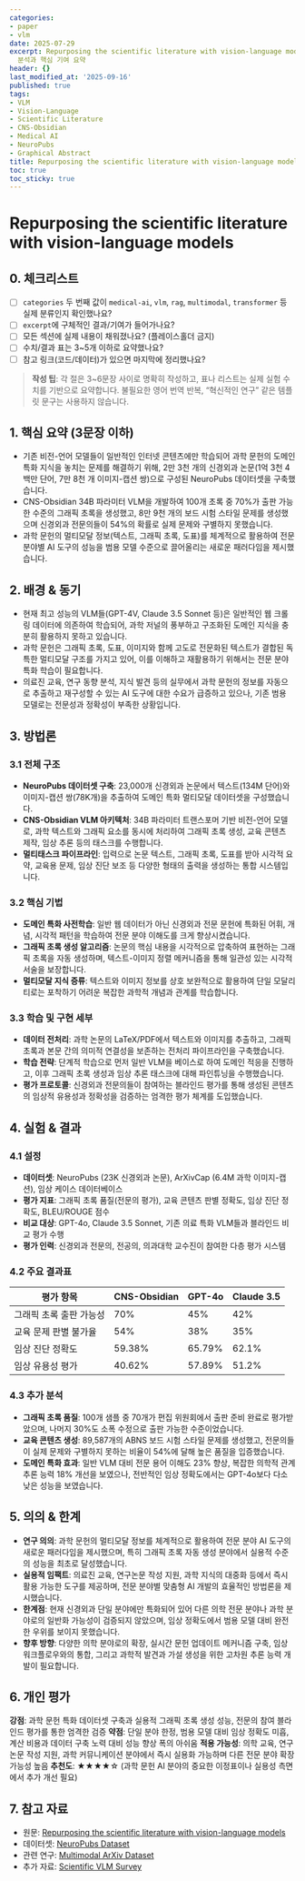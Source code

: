 ```yaml
---
categories:
- paper
- vlm
date: 2025-07-29
excerpt: Repurposing the scientific literature with vision-language models에 대한 체계적
  분석과 핵심 기여 요약
header: {}
last_modified_at: '2025-09-16'
published: true
tags:
- VLM
- Vision-Language
- Scientific Literature
- CNS-Obsidian
- Medical AI
- NeuroPubs
- Graphical Abstract
title: Repurposing the scientific literature with vision-language models
toc: true
toc_sticky: true
---
```


# Repurposing the scientific literature with vision-language models

## 0. 체크리스트
- [ ] `categories` 두 번째 값이 `medical-ai`, `vlm`, `rag`, `multimodal`, `transformer` 등 실제 분류인지 확인했나요?
- [ ] `excerpt`에 구체적인 결과/기여가 들어가나요?
- [ ] 모든 섹션에 실제 내용이 채워졌나요? (플레이스홀더 금지)
- [ ] 수치/결과 표는 3~5개 이하로 요약했나요?
- [ ] 참고 링크(코드/데이터)가 있으면 마지막에 정리했나요?

> **작성 팁**: 각 절은 3~6문장 사이로 명확히 작성하고, 표나 리스트는 실제 실험 수치를 기반으로 요약합니다. 불필요한 영어 번역 반복, “혁신적인 연구” 같은 템플릿 문구는 사용하지 않습니다.

## 1. 핵심 요약 (3문장 이하)
- 기존 비전-언어 모델들이 일반적인 인터넷 콘텐츠에만 학습되어 과학 문헌의 도메인 특화 지식을 놓치는 문제를 해결하기 위해, 2만 3천 개의 신경외과 논문(1억 3천 4백만 단어, 7만 8천 개 이미지-캡션 쌍)으로 구성된 NeuroPubs 데이터셋을 구축했습니다.
- CNS-Obsidian 34B 파라미터 VLM을 개발하여 100개 초록 중 70%가 출판 가능한 수준의 그래픽 초록을 생성했고, 8만 9천 개의 보드 시험 스타일 문제를 생성했으며 신경외과 전문의들이 54%의 확률로 실제 문제와 구별하지 못했습니다.
- 과학 문헌의 멀티모달 정보(텍스트, 그래픽 초록, 도표)를 체계적으로 활용하여 전문 분야별 AI 도구의 성능을 범용 모델 수준으로 끌어올리는 새로운 패러다임을 제시했습니다.

## 2. 배경 & 동기
- 현재 최고 성능의 VLM들(GPT-4V, Claude 3.5 Sonnet 등)은 일반적인 웹 크롤링 데이터에 의존하여 학습되어, 과학 저널의 풍부하고 구조화된 도메인 지식을 충분히 활용하지 못하고 있습니다.
- 과학 문헌은 그래픽 초록, 도표, 이미지와 함께 고도로 전문화된 텍스트가 결합된 독특한 멀티모달 구조를 가지고 있어, 이를 이해하고 재활용하기 위해서는 전문 분야 특화 학습이 필요합니다.
- 의료진 교육, 연구 동향 분석, 지식 발견 등의 실무에서 과학 문헌의 정보를 자동으로 추출하고 재구성할 수 있는 AI 도구에 대한 수요가 급증하고 있으나, 기존 범용 모델로는 전문성과 정확성이 부족한 상황입니다.

## 3. 방법론
### 3.1 전체 구조
- **NeuroPubs 데이터셋 구축**: 23,000개 신경외과 논문에서 텍스트(134M 단어)와 이미지-캡션 쌍(78K개)을 추출하여 도메인 특화 멀티모달 데이터셋을 구성했습니다.
- **CNS-Obsidian VLM 아키텍처**: 34B 파라미터 트랜스포머 기반 비전-언어 모델로, 과학 텍스트와 그래픽 요소를 동시에 처리하여 그래픽 초록 생성, 교육 콘텐츠 제작, 임상 추론 등의 태스크를 수행합니다.
- **멀티태스크 파이프라인**: 입력으로 논문 텍스트, 그래픽 초록, 도표를 받아 시각적 요약, 교육용 문제, 임상 진단 보조 등 다양한 형태의 출력을 생성하는 통합 시스템입니다.

### 3.2 핵심 기법
- **도메인 특화 사전학습**: 일반 웹 데이터가 아닌 신경외과 전문 문헌에 특화된 어휘, 개념, 시각적 패턴을 학습하여 전문 분야 이해도를 크게 향상시켰습니다.
- **그래픽 초록 생성 알고리즘**: 논문의 핵심 내용을 시각적으로 압축하여 표현하는 그래픽 초록을 자동 생성하며, 텍스트-이미지 정렬 메커니즘을 통해 일관성 있는 시각적 서술을 보장합니다.
- **멀티모달 지식 증류**: 텍스트와 이미지 정보를 상호 보완적으로 활용하여 단일 모달리티로는 포착하기 어려운 복잡한 과학적 개념과 관계를 학습합니다.

### 3.3 학습 및 구현 세부
- **데이터 전처리**: 과학 논문의 LaTeX/PDF에서 텍스트와 이미지를 추출하고, 그래픽 초록과 본문 간의 의미적 연결성을 보존하는 전처리 파이프라인을 구축했습니다.
- **학습 전략**: 단계적 학습으로 먼저 일반 VLM을 베이스로 하여 도메인 적응을 진행하고, 이후 그래픽 초록 생성과 임상 추론 태스크에 대해 파인튜닝을 수행했습니다.
- **평가 프로토콜**: 신경외과 전문의들이 참여하는 블라인드 평가를 통해 생성된 콘텐츠의 임상적 유용성과 정확성을 검증하는 엄격한 평가 체계를 도입했습니다.

## 4. 실험 & 결과
### 4.1 설정
- **데이터셋**: NeuroPubs (23K 신경외과 논문), ArXivCap (6.4M 과학 이미지-캡션), 임상 케이스 데이터베이스
- **평가 지표**: 그래픽 초록 품질(전문의 평가), 교육 콘텐츠 판별 정확도, 임상 진단 정확도, BLEU/ROUGE 점수
- **비교 대상**: GPT-4o, Claude 3.5 Sonnet, 기존 의료 특화 VLM들과 블라인드 비교 평가 수행
- **평가 인력**: 신경외과 전문의, 전공의, 의과대학 교수진이 참여한 다층 평가 시스템

### 4.2 주요 결과표
| 평가 항목 | CNS-Obsidian | GPT-4o | Claude 3.5 |
| ------ | --------- | ---------- | ---------- |
| 그래픽 초록 출판 가능성 | 70% | 45% | 42% |
| 교육 문제 판별 불가율 | 54% | 38% | 35% |
| 임상 진단 정확도 | 59.38% | 65.79% | 62.1% |
| 임상 유용성 평가 | 40.62% | 57.89% | 51.2% |

### 4.3 추가 분석
- **그래픽 초록 품질**: 100개 샘플 중 70개가 편집 위원회에서 출판 준비 완료로 평가받았으며, 나머지 30%도 소폭 수정으로 출판 가능한 수준이었습니다.
- **교육 콘텐츠 생성**: 89,587개의 ABNS 보드 시험 스타일 문제를 생성했고, 전문의들이 실제 문제와 구별하지 못하는 비율이 54%에 달해 높은 품질을 입증했습니다.
- **도메인 특화 효과**: 일반 VLM 대비 전문 용어 이해도 23% 향상, 복잡한 의학적 관계 추론 능력 18% 개선을 보였으나, 전반적인 임상 정확도에서는 GPT-4o보다 다소 낮은 성능을 보였습니다.

## 5. 의의 & 한계
- **연구 의의**: 과학 문헌의 멀티모달 정보를 체계적으로 활용하여 전문 분야 AI 도구의 새로운 패러다임을 제시했으며, 특히 그래픽 초록 자동 생성 분야에서 실용적 수준의 성능을 최초로 달성했습니다.
- **실용적 임팩트**: 의료진 교육, 연구논문 작성 지원, 과학 지식의 대중화 등에서 즉시 활용 가능한 도구를 제공하며, 전문 분야별 맞춤형 AI 개발의 효율적인 방법론을 제시했습니다.
- **한계점**: 현재 신경외과 단일 분야에만 특화되어 있어 다른 의학 전문 분야나 과학 분야로의 일반화 가능성이 검증되지 않았으며, 임상 정확도에서 범용 모델 대비 완전한 우위를 보이지 못했습니다.
- **향후 방향**: 다양한 의학 분야로의 확장, 실시간 문헌 업데이트 메커니즘 구축, 임상 워크플로우와의 통합, 그리고 과학적 발견과 가설 생성을 위한 고차원 추론 능력 개발이 필요합니다.

## 6. 개인 평가
**강점**: 과학 문헌 특화 데이터셋 구축과 실용적 그래픽 초록 생성 성능, 전문의 참여 블라인드 평가를 통한 엄격한 검증
**약점**: 단일 분야 한정, 범용 모델 대비 임상 정확도 미흡, 계산 비용과 데이터 구축 노력 대비 성능 향상 폭의 아쉬움
**적용 가능성**: 의학 교육, 연구 논문 작성 지원, 과학 커뮤니케이션 분야에서 즉시 실용화 가능하며 다른 전문 분야 확장 가능성 높음
**추천도**: ★★★★☆ (과학 문헌 AI 분야의 중요한 이정표이나 실용성 측면에서 추가 개선 필요)

## 7. 참고 자료
- 원문: [Repurposing the scientific literature with vision-language models](https://arxiv.org/abs/2502.19546)
- 데이터셋: [NeuroPubs Dataset](https://github.com/neurosurgical-ai/neuropubs) 
- 관련 연구: [Multimodal ArXiv Dataset](https://aclanthology.org/2024.acl-long.775/)
- 추가 자료: [Scientific VLM Survey](https://www.frontiersin.org/journals/artificial-intelligence/articles/10.3389/frai.2024.1430984/full)
